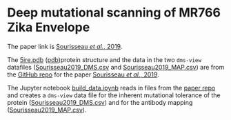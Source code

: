 # Deep mutational scanning of MR766 Zika Envelope

The paper link is [Sourisseau _et al._, 2019](https://research.fhcrc.org/content/dam/stripe/bloom/labfiles/publications/Sourisseau2019.pdf).

The [5ire.pdb](5ire.pdb) ([pdb](https://www.rcsb.org/structure/5ire))protein structure and the data in the two `dms-view` datafiles ([Sourisseau2019_DMS.csv](Sourisseau2019_DMS.csv) and [Sourisseau2019_MAP.csv](Sourisseau2019_MAP.csv)) are from the [GitHub repo](https://github.com/jbloomlab/ZIKV_DMS_with_EvansLab) for the paper [Sourisseau _et al._, 2019](https://research.fhcrc.org/content/dam/stripe/bloom/labfiles/publications/Sourisseau2019.pdf).

The Jupyter notebook [build_data.ipynb](build_data.ipynb) reads in files from the [paper repo](https://github.com/jbloomlab/ZIKV_DMS_with_EvansLab) and creates a `dms-view` data file for the inherent mutational tolerance of the protein ([Sourisseau2019_DMS.csv](Sourisseau2019_DMS.csv)) and for the antibody mapping ([Sourisseau2019_MAP.csv](Sourisseau2019_MAP)).
